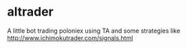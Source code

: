 # altrader
A little bot trading poloniex using TA and some strategies like http://www.ichimokutrader.com/signals.html
